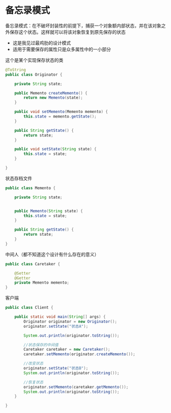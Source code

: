 # 备忘录模式

备忘录模式：在不破坏封装性的前提下，捕获一个对象额内部状态，并在该对象之外保存这个状态。这样就可以将该对象恢复到原先保存的状态

+ 这是我见过最鸡肋的设计模式
+ 适用于需要保存的属性只是众多属性中的一小部分



这个是某个实现保存状态的类

~~~java
@ToString
public class Originator {

    private String state;

    public Memento createMemento() {
        return new Memento(state);
    }

    public void setMemento(Memento memento) {
        this.state = memento.getState();
    }

    public String getState() {
        return state;
    }

    public void setState(String state) {
        this.state = state;
    }

}
~~~

状态存档文件

~~~java
public class Memento {

    private String state;


    public Memento(String state) {
        this.state = state;
    }

    public String getState() {
        return state;
    }
}
~~~

中间人（都不知道这个设计有什么存在的意义）

~~~java
public class Caretaker {

    @Setter
    @Getter
    private Memento memento;
}
~~~

客户端

~~~java
public class Client {

    public static void main(String[] args) {
        Originator originator = new Originator();
        originator.setState("状态A");

        System.out.println(originator.toString());

        //状态保存的中间值
        Caretaker caretaker = new Caretaker();
        caretaker.setMemento(originator.createMemento());

        //改变状态
        originator.setState("状态B");
        System.out.println(originator.toString());

        //恢复状态
        originator.setMemento(caretaker.getMemento());
        System.out.println(originator.toString());
    }

}
~~~

